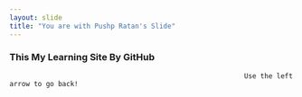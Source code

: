 ```yaml
---
layout: slide
title: "You are with Pushp Ratan's Slide"
---
```

### This My Learning Site By GitHub                                                                                                
                                                              Use the left arrow to go back!
